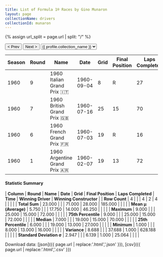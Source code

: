 ```yaml
---
title: List of Formula 1® Races by Gino Munaron
layout: page
collectionName: drivers
collectionId: munaron
---
```


{% assign url_split = page.url | split: "/" %}
<div id="collection-navigation">
<button onclick="selector.options[selector.selectedIndex-1].value && (window.location = selector.options[selector.selectedIndex-1].value);">&lt; Prev</button>
<button onclick="selector.options[selector.selectedIndex+1].value && (window.location = selector.options[selector.selectedIndex+1].value);">Next &gt;</button>
<select id="selector" onchange="this.options[this.selectedIndex].value && (window.location = this.options[this.selectedIndex].value);">
  {% for collectionId in site.data[page.collectionName].refs %}
    {% if collectionId == page.collectionId %}
      {% assign selected = "selected" %}
    {% else %}
      {% assign selected = "" %}
    {% endif %}
    {% assign profile = site.data[page.collectionName][collectionId].profile %}
    <option value="/f1/{{ page.collectionName }}/{{ collectionId }}/{{ url_split[4] }}" {{ selected }}>{{ profile.collection_name }}</option>
  {% endfor %}
</select>
</div>

| Season | Round | Name | Date | Grid | Final Position | Laps Completed | Time | Winning Driver | Winning Constructor |
|--|--|--|--|--|--|--|--|--|--|
| 1960 | 9 | 1960 Italian Grand Prix 🇮🇹 | 1960-09-04 | 8 | R | 27 |   | Phil Hill 🇺🇸 | Ferrari 🇮🇹 |
| 1960 | 7 | 1960 British Grand Prix 🇬🇧 | 1960-07-16 | 25 | 15 | 70 |   | Jack Brabham 🇦🇺 | Cooper-Climax 🇬🇧 |
| 1960 | 6 | 1960 French Grand Prix 🇫🇷 | 1960-07-03 | 19 | R | 16 |   | Jack Brabham 🇦🇺 | Cooper-Climax 🇬🇧 |
| 1960 | 1 | 1960 Argentine Grand Prix 🇦🇷 | 1960-02-07 | 19 | 13 | 72 |   | Bruce McLaren 🇳🇿 | Cooper-Climax 🇬🇧 |

#### Statistic Summary

| **Column** | **Round** | **Name** | **Date** | **Grid** | **Final Position** | **Laps Completed** | **Time** | **Winning Driver** | **Winning Constructor** |
| **Row Count** | 4 |  |  | 4 | 2 | 4 |  |  |  |
| **Total Sum** | 23.000 |  |  | 71.000 | 28.000 | 185.000 |  |  |  |
| **Mean μ (Average)** | 5.750 |  |  | 17.750 | 14.000 | 46.250 |  |  |  |
| **Maximum** | 9.000 |  |  | 25.000 | 15.000 | 72.000 |  |  |  |
| **75th Percentile** | 9.000 |  |  | 25.000 | 15.000 | 72.000 |  |  |  |
| **Median** | 7.000 |  |  | 19.000 | 15.000 | 70.000 |  |  |  |
| **25th Percentile** | 6.000 |  |  | 19.000 | 13.000 | 27.000 |  |  |  |
| **Minimum** | 1.000 |  |  | 8.000 | 13.000 | 16.000 |  |  |  |
| **Variance** | 8.688 |  |  | 37.688 | 1.000 | 628.188 |  |  |  |
| **Standard Deviation σ** | 2.947 |  |  | 6.139 | 1.000 | 25.064 |  |  |  |

Download data: [json]({{ page.url | replace:'.html','.json' }}), [csv]({{ page.url | replace:'.html','.csv' }})
